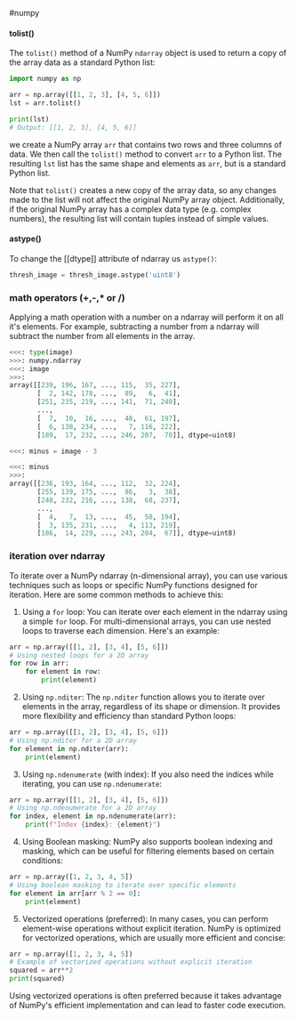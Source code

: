 #numpy 
#### tolist()
The `tolist()` method of a NumPy `ndarray` object is used to return a copy of the array data as a standard Python list:
```python
import numpy as np

arr = np.array([[1, 2, 3], [4, 5, 6]])
lst = arr.tolist()

print(lst)
# Output: [[1, 2, 3], [4, 5, 6]]
```
we create a NumPy array `arr` that contains two rows and three columns of data. We then call the `tolist()` method to convert `arr` to a Python list. The resulting `lst` list has the same shape and elements as `arr`, but is a standard Python list.

Note that `tolist()` creates a new copy of the array data, so any changes made to the list will not affect the original NumPy array object. Additionally, if the original NumPy array has a complex data type (e.g. complex numbers), the resulting list will contain tuples instead of simple values.

#### astype()
To change the [[dtype]] attribute of ndarray us `astype()`:
```python
thresh_image = thresh_image.astype('uint8')
```

### math operators (+,-,\* or /)
Applying a math operation with a number on a ndarray will perform it on all it's elements. For example, subtracting a number from a ndarray will subtract the number from all elements in the array.
```python
<<<: type(image)
>>>: numpy.ndarray
<<<: image
>>>: 
array([[239, 196, 167, ..., 115,  35, 227],
       [  2, 142, 178, ...,  89,   6,  41],
       [251, 235, 219, ..., 141,  71, 240],
       ...,
       [  7,  10,  16, ...,  48,  61, 197],
       [  6, 138, 234, ...,   7, 116, 222],
       [189,  17, 232, ..., 246, 207,  70]], dtype=uint8)

<<<: minus = image - 3

<<<: minus
>>>: 
array([[236, 193, 164, ..., 112,  32, 224],
       [255, 139, 175, ...,  86,   3,  38],
       [248, 232, 216, ..., 138,  68, 237],
       ...,
       [  4,   7,  13, ...,  45,  58, 194],
       [  3, 135, 231, ...,   4, 113, 219],
       [186,  14, 229, ..., 243, 204,  67]], dtype=uint8)
```

### iteration over ndarray
To iterate over a NumPy ndarray (n-dimensional array), you can use various techniques such as loops or specific NumPy functions designed for iteration. Here are some common methods to achieve this:

1. Using a `for` loop:
   You can iterate over each element in the ndarray using a simple `for` loop. For multi-dimensional arrays, you can use nested loops to traverse each dimension. Here's an example:
```python
arr = np.array([[1, 2], [3, 4], [5, 6]])
# Using nested loops for a 2D array
for row in arr:
    for element in row:
        print(element)
```

2. Using `np.nditer`:
   The `np.nditer` function allows you to iterate over elements in the array, regardless of its shape or dimension. It provides more flexibility and efficiency than standard Python loops:
```python
arr = np.array([[1, 2], [3, 4], [5, 6]])
# Using np.nditer for a 2D array
for element in np.nditer(arr):
    print(element)
```

3. Using `np.ndenumerate` (with index):
   If you also need the indices while iterating, you can use `np.ndenumerate`:
```python
arr = np.array([[1, 2], [3, 4], [5, 6]])
# Using np.ndenumerate for a 2D array
for index, element in np.ndenumerate(arr):
    print(f"Index {index}: {element}")
```

4. Using Boolean masking:
   NumPy also supports boolean indexing and masking, which can be useful for filtering elements based on certain conditions:
```python
arr = np.array([1, 2, 3, 4, 5])
# Using boolean masking to iterate over specific elements
for element in arr[arr % 2 == 0]:
    print(element)
```

5. Vectorized operations (preferred):
   In many cases, you can perform element-wise operations without explicit iteration. NumPy is optimized for vectorized operations, which are usually more efficient and concise:
```python
arr = np.array([1, 2, 3, 4, 5])
# Example of vectorized operations without explicit iteration
squared = arr**2
print(squared)
```
Using vectorized operations is often preferred because it takes advantage of NumPy's efficient implementation and can lead to faster code execution.
